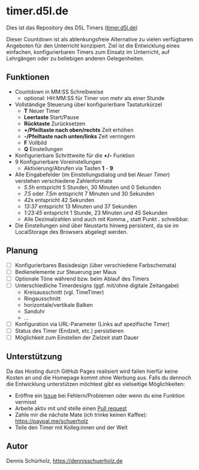 # timer.d5l.de

Dies ist das Repository des D5L Timers ([timer.d5l.de](https://timer.d5l.de))

Dieser Countdown ist als ablenkungsfreie Alternative zu vielen verfügbaren Angeboten für den Unterricht konzipiert.
Ziel ist die Entwicklung eines einfachen, konfigurierbaren Timers zum Einsatz im Unterricht, auf Lehrgängen oder zu beliebigen anderen Gelegenheiten.

## Funktionen

* Countdown in MM:SS Schreibweise
  * optional: HH:MM:SS für Timer von mehr als einer Stunde
* Vollständige Steuerung über konfigurierbare Tastaturkürzel
  * **T** Neuer Timer
  * **Leertaste** Start/Pause
  * **Rücktaste** Zurücksetzen
  * **+/Pfeiltaste nach oben/rechts** Zeit erhöhen
  * **-/Pfeiltaste nach unten/links** Zeit verringern
  * **F** Vollbild
  * **Q** Einstellungen
* Konfigurierbare Schrittweite für die **+/-** Funktion
* 9 Konfigurierbare Voreinstellungen
  * Aktivierung/Abrufen via Tasten **1** - **9**
* Alle Eingabefelder (im Einstellungsdialog und bei *Neuer Timer*) verstehen verschiedene Zahlenformate
  * *5.5h* entspricht 5 Stunden, 30 Minuten und 0 Sekunden
  * *7.5* oder *7.5m* entspricht 7 Minuten und 30 Sekunden
  * *42s* entspricht 42 Sekunden
  * *13:37* entspricht 13 Minuten und 37 Sekunden
  * *1:23:45* entspricht 1 Stunde, 23 Minuten und 45 Sekunden
  * Alle Dezimalzahlen sind auch mit Komma **,** statt Punkt **.** schreibbar.
* Die Einstellungen sind über Neustarts hinweg persistent, da sie im LocalStorage des Browsers abgelegt werden.
## Planung

- [ ] Konfigurierbares Basisdesign (über verschiedene Farbschemata)
- [ ] Bedienelemente zur Steuerung per Maus
- [ ] Optionale Töne während bzw. beim Ablauf des Timers
- [ ] Unterschiedliche Timerdesigns (ggf. mit/ohne digitale Zeitangabe)
  - Kreisausschnitt (vgl. TimeTimer)
  - Ringausschnitt
  - horizontale/vertikale Balken
  - Sanduhr
  - ...
- [ ] Konfiguration via URL-Parameter (Links auf spezifische Timer)
- [ ] Status des Timer (Endzeit, etc.) persistieren
- [ ] Möglichkeit zum Einstellen der Zielzeit statt Dauer

## Unterstützung

Da das Hosting durch GitHub Pages realisiert wird fallen hierfür keine Kosten an und die Homepage kommt ohne Werbung aus.
Falls du dennoch die Entwicklung unterstützen möchtest gibt es vielseitige Möglichkeiten:
* Eröffne ein [Issue](https://github.com/dennisschuerholz/timer.d5l.de/issues) bei Fehlern/Problemen oder wenn du eine Funktion vermisst
* Arbeite aktiv mit und stelle einen [Pull request](https://github.com/dennisschuerholz/timer.d5l.de/pulls)
* Zahle mir die nächste Mate (ich trinke keinen Kaffee): https://paypal.me/schuerholz
* Teile den Timer mit Kolleg:innen und der Welt

## Autor

Dennis Schürholz, https://dennisschuerholz.de
